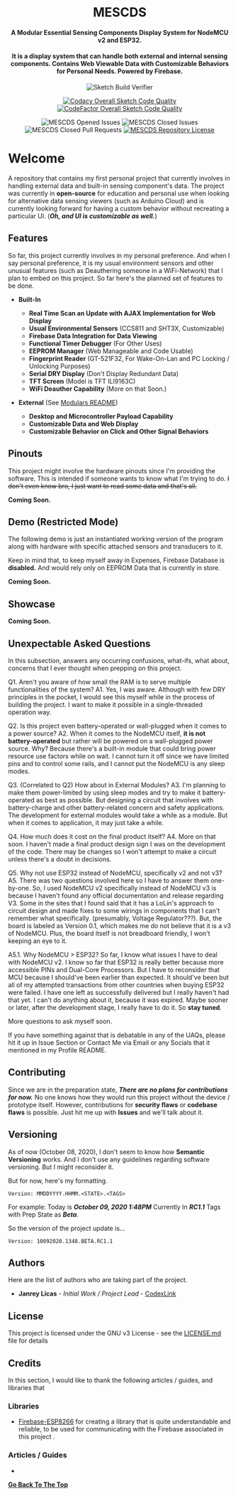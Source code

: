 <h1 align="center">MESCDS</h1>
<h4 align="center">A Modular Essential Sensing Components Display System for NodeMCU v2 and ESP32.</h4>
<h4 align="center">It is a display system that can handle both external and internal sensing components. Contains Web Viewable Data with Customizable Behaviors for Personal Needs. Powered by Firebase.</h4>

<div align="center">

![Sketch Build Verifier](https://github.com/CodexLink/MESCDS/workflows/Sketch%20Build%20Verifier/badge.svg)

[![Codacy Overall Sketch Code Quality](https://img.shields.io/codacy/grade/ac43727544b849c3aba647081f3742af?label=Codacy%20Overall%20Sketch%20Code%20Quality&logo=codacy)](https://app.codacy.com/manual/CodexLink/MESCDS/)
[![CodeFactor Overall Sketch Code Quality](https://img.shields.io/codefactor/grade/github/CodexLink/MESCDS?label=CodeFactor%20Overall%20Sketch%20Code%20Quality&logo=codefactor)](https://www.codefactor.io/repository/github/codexlink/gem-essac/)

![MESCDS Opened Issues](https://img.shields.io/github/issues-raw/CodexLink/MESCDS?color=Orange&label=Opened%20Issues)
![MESCDS Closed Issues](https://img.shields.io/github/issues-closed-raw/CodexLink/MESCDS?label=Closed%20Issues)
![MESCDS Closed Pull Requests](https://img.shields.io/github/issues-pr-closed-raw/CodexLink/MESCDS?label=Finished%20Pull%20Requests)
[![MESCDS Repository License](https://img.shields.io/github/license/CodexLink/MESCDS?color=purple&label=Repository%20License&logo=libreoffice)](https://github.com/CodexLink/MESCDS/blob/master/LICENSE)

</div>

# Welcome

A repository that contains my first personal project that currently involves in handling external data and built-in sensing component's data. The project was currently in **open-source** for education and personal use when looking for alternative data sensing viewers (such as Arduino Cloud) and is currently looking forward for having a custom behavior without recreating a particular UI. (***Oh, and UI is customizable as well.***)

## Features

So far, this project currently involves in my personal preference. And when I say personal preference, it is my usual environment sensors and other unusual features (such as Deauthering someone in a WiFi-Network) that I plan to embed on this project. So far here's the planned set of features to be done.

- **Built-In**
  - **Real Time Scan an Update with AJAX Implementation for Web Display**
  - **Usual Environmental Sensors** (CCS811 and SHT3X, Customizable)
  - **Firebase Data Integration for Data Viewing**
  - **Functional Timer Debugger** (For Other Uses)
  - **EEPROM Manager** (Web Manageable and Code Usable)
  - **Fingerprint Reader** (GT-521F32, For Wake-On-Lan and PC Locking / Unlocking Purposes)
  - **Serial DRY Display** (Don't Display Redundant Data)
  - **TFT Screen** (Model is TFT ILI9163C)
  - **WiFi Deauther Capability** (More on that Soon.)

- **External** (See [Modulars README](https://github.com/CodexLink/MESCDS/blob/master/SketchSRC/FLSHF_NodeMCUv2_ESP32/src/Modulars/README.md))
  - **Desktop and Microcontroller Payload Capability**
  - **Customizable Data and Web Display**
  - **Customizable Behavior on Click and Other Signal Behaviors**

## Pinouts

This project might involve the hardware pinouts since I'm providing the software. This is intended if someone wants to know what I'm trying to do. ~~I don't even know bro, I just want to read some data and that's all.~~

**Coming Soon.**

## Demo (Restricted Mode)

The following demo is just an instantiated working version of the program along with hardware with specific attached sensors and transducers to it.

Keep in mind that, to keep myself away in Expenses, Firebase Database is **disabled.** And would rely only on EEPROM Data that is currently in store.

**Coming Soon.**

## Showcase

**Coming Soon.**

## Unexpectable Asked Questions

In this subsection, answers any occurring confusions, what-ifs, what about, concerns that I ever thought when prepping on this project.

Q1. Aren't you aware of how small the RAM is to serve multiple functionalities of the system?
A1. Yes, I was aware. Although with few DRY principles in the pocket, I would see this myself while in the process of building the project. I want to make it possible in a single-threaded operation way.

Q2. Is this project even battery-operated or wall-plugged when it comes to a power source?
A2. When it comes to the NodeMCU itself, **it is not battery-operated** but rather will be powered on a wall-plugged power source. Why? Because there's a built-in module that could bring power resource use factors while on wait. I cannot turn it off since we have limited pins and to control some rails, and I cannot put the NodeMCU is any sleep modes.

Q3. (Correlated to Q2) How about in External Modules?
A3. I'm planning to make them power-limited by using sleep modes and try to make it battery-operated as best as possible. But designing a circuit that involves with battery-charge and other battery-related concern and safety applications. The development for external modules would take a while as a module. But when it comes to application, it may just take a while.

Q4. How much does it cost on the final product itself?
A4. More on that soon. I haven't made a final product design sign I was on the development of the code. There may be changes so I won't attempt to make a circuit unless there's a doubt in decisions.

Q5. Why not use ESP32 instead of NodeMCU, specifically v2 and not v3?
A5. There was two questions involved here so I have to answer them one-by-one. So, I used NodeMCU v2 specifically instead of NodeMCU v3 is because I haven't found any official documentation and release regarding V3. Some in the sites that I found said that it has a LoLin's approach to circuit design and made fixes to some wirings in components that I can't remember what specifically. (presumably, Voltage Regulator???). But, the board is labeled as Version 0.1, which makes me do not believe that it is a v3 of NodeMCU. Plus, the board itself is not breadboard friendly, I won't keeping an eye to it.

A5.1. Why NodeMCU > ESP32? So far, I know what issues I have to deal with NodeMCU v2. I know so far that ESP32 is really better because more accessible PINs and Dual-Core Processors. But I have to reconsider that MCU because I should've been earlier than expected. It should've been but all of my attempted transactions from other countries when buying ESP32 were failed. I have one left as successfully delivered but I really haven't had that yet. I can't do anything about it, because it was expired. Maybe sooner or later, after the development stage, I really have to do it. So **stay tuned**.

More questions to ask myself soon.

If you have something against that is debatable in any of the UAQs, please hit it up in Issue Section or Contact Me via Email or any Socials that it mentioned in my Profile README.

## Contributing

Since we are in the preparation state, ***There are no plans for contributions for now.*** No one knows how they would run this project without the device / prototype itself. However, contributions for **security flaws** or **codebase flaws** is possible. Just hit me up with **Issues** and we'll talk about it.

## Versioning

As of now (October 08, 2020), I don't seem to know how **Semantic Versioning** works. And I don't use any guidelines regarding software versioning. But I might reconsider it.

But for now, here's my formatting.

```text
Version: MMDDYYYY.HHMM.<STATE>.<TAGS>
```

For example:
Today is ***October 09, 2020 1:48PM*** Currently In ***RC1.1*** Tags with Prep State as ***Beta***.

So the version of the project update is...

```text
Version: 10092020.1348.BETA.RC1.1
```

## Authors

Here are the list of authors who are taking part of the project.

- **Janrey Licas** - *Initial Work / Project Lead* - [CodexLink](https://github.com/CodexLink)

## License

This project is licensed under the GNU v3 License - see the [LICENSE.md](https://github.com/CodexLink/IoTMesC/blob/master/README.md) file for details

## Credits

In this section, I would like to thank the following articles / guides, and libraries that

### Libraries

- [Firebase-ESP8266](https://github.com/mobizt/Firebase-ESP8266) for creating a library that is quite understandable and reliable, to be used for communicating with the Firebase associated in this project
.

### Articles / Guides

-

**[Go Back To The Top](#Welcome)**
